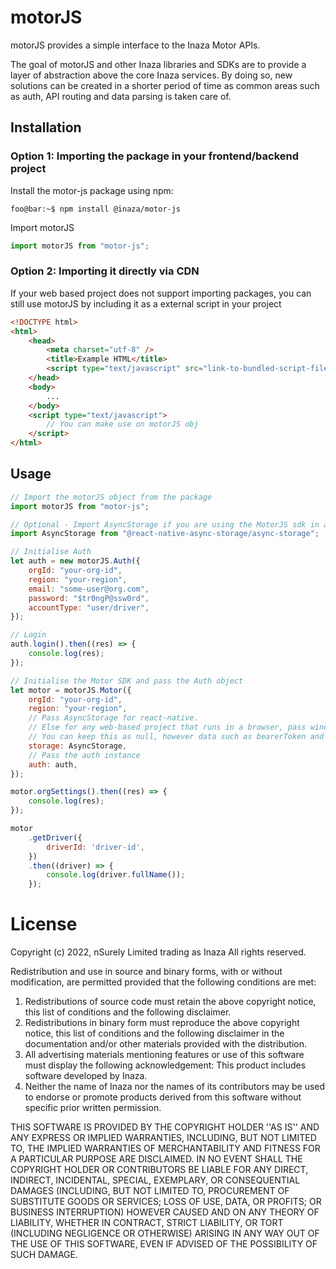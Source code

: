 # motorJS

motorJS provides a simple interface to the Inaza Motor APIs.

The goal of motorJS and other Inaza libraries and SDKs are to provide a layer of abstraction above the core Inaza services. By doing so, new solutions can be created in a shorter period of time as common areas such as auth, API routing and data parsing is taken care of.

## Installation

### Option 1: Importing the package in your frontend/backend project

Install the motor-js package using npm:

```console
foo@bar:~$ npm install @inaza/motor-js
```

Import motorJS

```js
import motorJS from "motor-js";
```

### Option 2: Importing it directly via CDN

If your web based project does not support importing packages, you can still use motorJS by including it as a external script in your project

```html
<!DOCTYPE html>
<html>
	<head>
		<meta charset="utf-8" />
		<title>Example HTML</title>
		<script type="text/javascript" src="link-to-bundled-script-file"></script>
	</head>
	<body>
		...
	</body>
	<script type="text/javascript">
		// You can make use on motorJS obj
	</script>
</html>
```

## Usage

```js
// Import the motorJS object from the package
import motorJS from "motor-js";

// Optional - Import AsyncStorage if you are using the MotorJS sdk in a react native project.
import AsyncStorage from "@react-native-async-storage/async-storage";

// Initialise Auth
let auth = new motorJS.Auth({
	orgId: "your-org-id",
	region: "your-region",
	email: "some-user@org.com",
	password: "$tr0ngP@ssw0rd",
	accountType: "user/driver",
});

// Login
auth.login().then((res) => {
	console.log(res);
});

// Initialise the Motor SDK and pass the Auth object
let motor = motorJS.Motor({
	orgId: "your-org-id",
	region: "your-region",
	// Pass AsyncStorage for react-native.
	// Else for any web-based project that runs in a browser, pass window.localStorage. eg. storage: window.localStorage
	// You can keep this as null, however data such as bearerToken and refershToken will not be persisted when application is closed and re-opened.
	storage: AsyncStorage,
	// Pass the auth instance
	auth: auth,
});

motor.orgSettings().then((res) => {
	console.log(res);
});

motor
	.getDriver({
		driverId: 'driver-id',
	})
	.then((driver) => {
		console.log(driver.fullName());
	});
```

# License

Copyright (c) 2022, nSurely Limited trading as Inaza
All rights reserved.

Redistribution and use in source and binary forms, with or without
modification, are permitted provided that the following conditions are met:

1. Redistributions of source code must retain the above copyright
   notice, this list of conditions and the following disclaimer.
2. Redistributions in binary form must reproduce the above copyright
   notice, this list of conditions and the following disclaimer in the
   documentation and/or other materials provided with the distribution.
3. All advertising materials mentioning features or use of this software
   must display the following acknowledgement:
   This product includes software developed by Inaza.
4. Neither the name of Inaza nor the
   names of its contributors may be used to endorse or promote products
   derived from this software without specific prior written permission.

THIS SOFTWARE IS PROVIDED BY THE COPYRIGHT HOLDER ''AS IS'' AND ANY
EXPRESS OR IMPLIED WARRANTIES, INCLUDING, BUT NOT LIMITED TO, THE IMPLIED
WARRANTIES OF MERCHANTABILITY AND FITNESS FOR A PARTICULAR PURPOSE ARE
DISCLAIMED. IN NO EVENT SHALL THE COPYRIGHT HOLDER OR CONTRIBUTORS BE LIABLE
FOR ANY DIRECT, INDIRECT, INCIDENTAL, SPECIAL, EXEMPLARY, OR CONSEQUENTIAL
DAMAGES (INCLUDING, BUT NOT LIMITED TO, PROCUREMENT OF SUBSTITUTE GOODS OR
SERVICES; LOSS OF USE, DATA, OR PROFITS; OR BUSINESS INTERRUPTION) HOWEVER
CAUSED AND ON ANY THEORY OF LIABILITY, WHETHER IN CONTRACT, STRICT LIABILITY,
OR TORT (INCLUDING NEGLIGENCE OR OTHERWISE) ARISING IN ANY WAY OUT OF THE
USE OF THIS SOFTWARE, EVEN IF ADVISED OF THE POSSIBILITY OF SUCH DAMAGE.